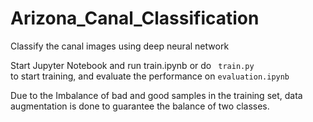 # Arizona_Canal_Classification
Classify the canal images using deep neural network

Start Jupyter Notebook and run train.ipynb or do 
``` train.py```  
to start training, and evaluate the performance on ```evaluation.ipynb```

Due to the Imbalance of bad and good samples in the training set, data augmentation is done to guarantee the 
balance of two classes.

